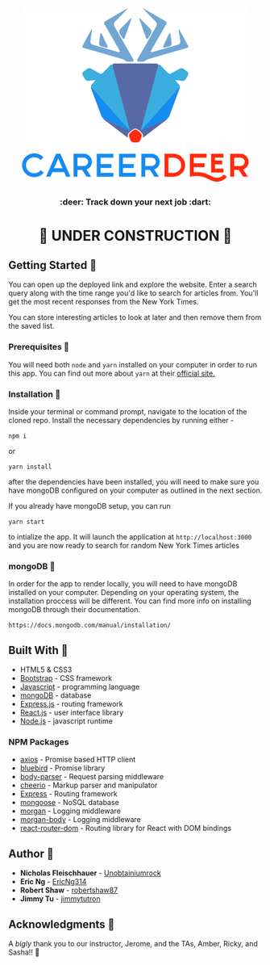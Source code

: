 <h1 align="center">
  <img src="careerdeer-logo.svg" alt="career deer" width="450"></a>
</h1>

<h3 align="center">:deer: Track down your next job :dart: </h3>

# <h1 align="center">:construction: UNDER CONSTRUCTION :construction: </h1>

## Getting Started :evergreen_tree:

You can open up the deployed link and explore the website. Enter a search query along with the time range you'd like to search for articles from. You'll get the most recent responses from the New York Times.

You can store interesting articles to look at later and then remove them from the saved list.

### Prerequisites :open_file_folder:
You will need both `node` and `yarn` installed on your computer in order to run this app. You can find out more about `yarn` at their [official site.](https://yarnpkg.com/lang/en/docs/install/)

### Installation :file_folder:
Inside your terminal or command prompt, navigate to the location of the cloned repo. Install the necessary dependencies by running either - 
```
npm i
```
or
```
yarn install
```
after the dependencies have been installed, you will need to make sure you have mongoDB configured on your computer as outlined in the next section.

If you already have mongoDB setup, you can run
```
yarn start
```
to intialize the app. It will launch the application at `http://localhost:3000` and you are now ready to search for random New York Times articles

### mongoDB :herb:
In order for the app to render locally, you will need to have mongoDB installed on your computer. Depending on your operating system, the installation proccess will be different. You can find more info on installing mongoDB through their documentation.
```
https://docs.mongodb.com/manual/installation/
```

## Built With :seedling:
* HTML5 & CSS3
* [Bootstrap](https://getbootstrap.com/) - CSS framework
* [Javascript](https://www.javascript.com/) - programming language
* [mongoDB](https://www.mongodb.com/) - database
* [Express.js](https://expressjs.com/) - routing framework
* [React.js](https://reactjs.org/) - user interface library
* [Node.js](https://nodejs.org/en/) - javascript runtime

### NPM Packages
* [axios](https://www.npmjs.com/package/axios) - Promise based HTTP client
* [bluebird](https://www.npmjs.com/package/bluebird) - Promise library
* [body-parser](https://www.npmjs.com/package/body-parser) - Request parsing middleware
* [cheerio](https://www.npmjs.com/package/cheerio) - Markup parser and manipulator
* [Express](https://www.npmjs.com/package/express) - Routing framework
* [mongoose](https://www.npmjs.com/package/mongoose) - NoSQL database
* [morgan](https://www.npmjs.com/package/morgan) - Logging middleware
* [morgan-body](https://www.npmjs.com/package/morgan-body) - Logging middleware
* [react-router-dom](https://www.npmjs.com/package/react-router-dom) - Routing library for React with DOM bindings


## Author :key:
* **Nicholas Fleischhauer** - [Unobtainiumrock](https://github.com/Unobtainiumrock)
* **Eric Ng** - [EricNg314](https://github.com/EricNg314)
* **Robert Shaw** - [robertshaw87](https://github.com/robertshaw87)
* **Jimmy Tu** - [jimmytutron](https://github.com/jimmytutron)


## Acknowledgments :pray:
A _bigly_ thank you to our instructor, Jerome, and the TAs, Amber, Ricky, and Sasha!!  :grimacing:
